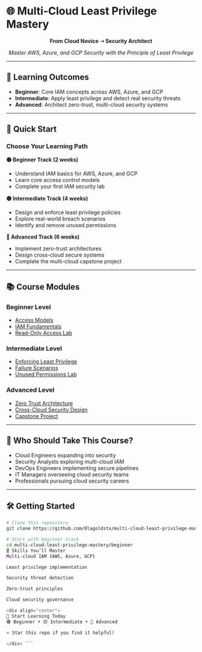 # 🌐 Multi-Cloud Least Privilege Mastery

<div align="center">

**From Cloud Novice ➝ Security Architect**

*Master AWS, Azure, and GCP Security with the Principle of Least Privilege*

</div>

---

## 🎯 Learning Outcomes

- **Beginner**: Core IAM concepts across AWS, Azure, and GCP  
- **Intermediate**: Apply least privilege and detect real security threats  
- **Advanced**: Architect zero-trust, multi-cloud security systems  

---

## 🚀 Quick Start

### Choose Your Learning Path

**🟢 Beginner Track (2 weeks)**  
- Understand IAM basics for AWS, Azure, and GCP  
- Learn core access control models  
- Complete your first IAM security lab  

**🟡 Intermediate Track (4 weeks)**  
- Design and enforce least privilege policies  
- Explore real-world breach scenarios  
- Identify and remove unused permissions  

**🔴 Advanced Track (6 weeks)**  
- Implement zero-trust architectures  
- Design cross-cloud secure systems  
- Complete the multi-cloud capstone project  

---

## 📚 Course Modules

### Beginner Level
- [Access Models](beginner/01_intro_access_models.md)  
- [IAM Fundamentals](beginner/02_iam_fundamentals.md)  
- [Read-Only Access Lab](beginner/03_lab_readonly_access.md)  

### Intermediate Level
- [Enforcing Least Privilege](intermediate/04_enforcing_least_privilege.md)  
- [Failure Scenarios](intermediate/05_failure_scenario.md)  
- [Unused Permissions Lab](intermediate/06_lab_unused_permissions.md)  

### Advanced Level
- [Zero Trust Architecture](advanced/07_zero_trust_least_privilege.md)  
- [Cross-Cloud Security Design](advanced/08_cross_cloud_architecture.md)  
- [Capstone Project](advanced/09_capstone_project.md)  

---

## 👥 Who Should Take This Course?

- Cloud Engineers expanding into security  
- Security Analysts exploring multi-cloud IAM  
- DevOps Engineers implementing secure pipelines  
- IT Managers overseeing cloud security teams  
- Professionals pursuing cloud security careers  

---

## 🛠️ Getting Started

```bash
# Clone this repository
git clone https://github.com/Olagoldstx/multi-cloud-least-privilege-mastery

# Start with beginner track
cd multi-cloud-least-privilege-mastery/beginner
🎖️ Skills You’ll Master
Multi-cloud IAM (AWS, Azure, GCP)

Least privilege implementation

Security threat detection

Zero-trust principles

Cloud security governance

<div align="center">
🎯 Start Learning Today
🟢 Beginner • 🟡 Intermediate • 🔴 Advanced

⭐ Star this repo if you find it helpful!

</div> ```
